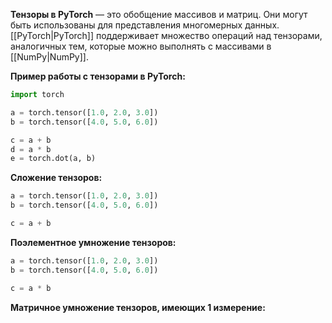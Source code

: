 **Тензоры в PyTorch** — это обобщение массивов и матриц. Они могут быть использованы для представления многомерных данных. [[PyTorch|PyTorch]] поддерживает множество операций над тензорами, аналогичных тем, которые можно выполнять с массивами в [[NumPy|NumPy]].

**Пример работы с тензорами в PyTorch:**

```Python
import torch

a = torch.tensor([1.0, 2.0, 3.0])
b = torch.tensor([4.0, 5.0, 6.0])

c = a + b
d = a * b
e = torch.dot(a, b)
```

**Сложение тензоров:**

```Python
a = torch.tensor([1.0, 2.0, 3.0])
b = torch.tensor([4.0, 5.0, 6.0])

c = a + b
```

**Поэлементное умножение тензоров:**

```Python
a = torch.tensor([1.0, 2.0, 3.0])
b = torch.tensor([4.0, 5.0, 6.0])

c = a * b
```

**Матричное умножение тензоров, имеющих 1 измерение:**






